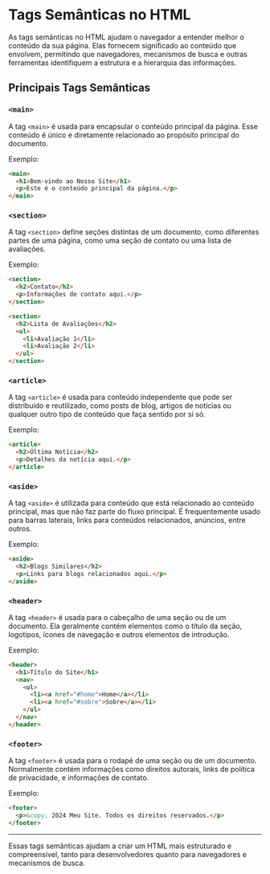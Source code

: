 # Tags Semânticas no HTML

As tags semânticas no HTML ajudam o navegador a entender melhor o conteúdo da sua página. Elas fornecem significado ao conteúdo que envolvem, permitindo que navegadores, mecanismos de busca e outras ferramentas identifiquem a estrutura e a hierarquia das informações.

## Principais Tags Semânticas

### `<main>`

A tag `<main>` é usada para encapsular o conteúdo principal da página. Esse conteúdo é único e diretamente relacionado ao propósito principal do documento.

Exemplo:
```html
<main>
  <h1>Bem-vindo ao Nosso Site</h1>
  <p>Este é o conteúdo principal da página.</p>
</main>
```

### `<section>`

A tag `<section>` define seções distintas de um documento, como diferentes partes de uma página, como uma seção de contato ou uma lista de avaliações.

Exemplo:
```html
<section>
  <h2>Contato</h2>
  <p>Informações de contato aqui.</p>
</section>

<section>
  <h2>Lista de Avaliações</h2>
  <ul>
    <li>Avaliação 1</li>
    <li>Avaliação 2</li>
  </ul>
</section>
```

### `<article>`

A tag `<article>` é usada para conteúdo independente que pode ser distribuído e reutilizado, como posts de blog, artigos de notícias ou qualquer outro tipo de conteúdo que faça sentido por si só.

Exemplo:
```html
<article>
  <h2>Última Notícia</h2>
  <p>Detalhes da notícia aqui.</p>
</article>
```

### `<aside>`

A tag `<aside>` é utilizada para conteúdo que está relacionado ao conteúdo principal, mas que não faz parte do fluxo principal. É frequentemente usado para barras laterais, links para conteúdos relacionados, anúncios, entre outros.

Exemplo:
```html
<aside>
  <h2>Blogs Similares</h2>
  <p>Links para blogs relacionados aqui.</p>
</aside>
```

### `<header>`

A tag `<header>` é usada para o cabeçalho de uma seção ou de um documento. Ela geralmente contém elementos como o título da seção, logotipos, ícones de navegação e outros elementos de introdução.

Exemplo:
```html
<header>
  <h1>Título do Site</h1>
  <nav>
    <ul>
      <li><a href="#home">Home</a></li>
      <li><a href="#sobre">Sobre</a></li>
    </ul>
  </nav>
</header>
```

### `<footer>`

A tag `<footer>` é usada para o rodapé de uma seção ou de um documento. Normalmente contém informações como direitos autorais, links de política de privacidade, e informações de contato.

Exemplo:
```html
<footer>
  <p>&copy; 2024 Meu Site. Todos os direitos reservados.</p>
</footer>
```

---

Essas tags semânticas ajudam a criar um HTML mais estruturado e compreensível, tanto para desenvolvedores quanto para navegadores e mecanismos de busca.